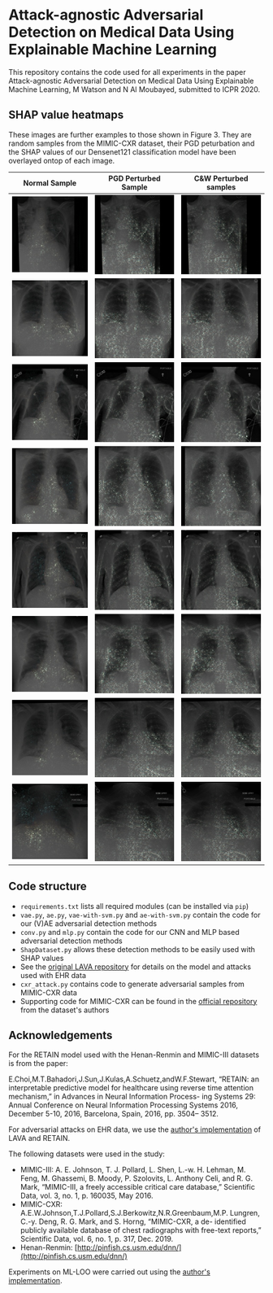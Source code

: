 # Attack-agnostic Adversarial Detection on Medical Data Using Explainable Machine Learning

This repository contains the code used for all experiments in the paper Attack-agnostic Adversarial Detection on Medical Data Using Explainable Machine Learning, M Watson and N Al Moubayed, submitted to ICPR 2020.

## SHAP value heatmaps

These images are further examples to those shown in Figure 3. They are random samples from the MIMIC-CXR dataset, their PGD peturbation and the SHAP values of our Densenet121 classification model have been overlayed ontop of each image.

| Normal Sample                  | PGD Perturbed Sample          | C&W Perturbed samples        |
|--------------------------------|-------------------------------| -----------------------------|
| ![](images/0-norm-overlay.jpg) | ![](images/0-adv-overlay.jpg) | ![](images/0-cw-overlay.jpg) |
| ![](images/1-norm-overlay.jpg) | ![](images/1-adv-overlay.jpg) | ![](images/1-cw-overlay.jpg) |
| ![](images/2-norm-overlay.jpg) | ![](images/2-adv-overlay.jpg) | ![](images/2-cw-overlay.jpg) |
| ![](images/3-norm-overlay.jpg) | ![](images/3-adv-overlay.jpg) | ![](images/3-cw-overlay.jpg) |
| ![](images/4-norm-overlay.jpg) | ![](images/4-adv-overlay.jpg) | ![](images/4-cw-overlay.jpg) |
| ![](images/5-norm-overlay.jpg) | ![](images/5-adv-overlay.jpg) | ![](images/5-cw-overlay.jpg) |
| ![](images/7-norm-overlay.jpg) | ![](images/7-adv-overlay.jpg) | ![](images/7-cw-overlay.jpg) |
| ![](images/9-norm-overlay.jpg) | ![](images/9-adv-overlay.jpg) | ![](images/9-cw-overlay.jpg) |

## Code structure

- `requirements.txt` lists all required modules (can be installed via `pip`)
- `vae.py`, `ae.py`, `vae-with-svm.py` and `ae-with-svm.py` contain the code for our (V)AE adversarial detection methods
- `conv.py` and `mlp.py` contain the code for our CNN and MLP based adversarial detection methods
- `ShapDataset.py` allows these detection methods to be easily used with SHAP values
- See the [original LAVA repository](https://github.com/ast0414/lava) for details on the model and attacks used with EHR data
- `cxr_attack.py` contains code to generate adversarial samples from MIMIC-CXR data
- Supporting code for MIMIC-CXR can be found in the [official repository](https://github.com/MIT-LCP/mimic-cxr) from the dataset's authors

## Acknowledgements

For the RETAIN model used with the Henan-Renmin and MIMIC-III datasets is from the paper:

E.Choi,M.T.Bahadori,J.Sun,J.Kulas,A.Schuetz,andW.F.Stewart, “RETAIN: an interpretable predictive model for healthcare using reverse time attention mechanism,” in Advances in Neural Information Process- ing Systems 29: Annual Conference on Neural Information Processing Systems 2016, December 5-10, 2016, Barcelona, Spain, 2016, pp. 3504– 3512.

For adversarial attacks on EHR data, we use the [author's implementation](https://github.com/ast0414/lava) of LAVA and RETAIN.

The following datasets were used in the study:

- MIMIC-III: A. E. Johnson, T. J. Pollard, L. Shen, L.-w. H. Lehman, M. Feng, M. Ghassemi, B. Moody, P. Szolovits, L. Anthony Celi, and R. G. Mark, “MIMIC-III, a freely accessible critical care database,” Scientific Data, vol. 3, no. 1, p. 160035, May 2016.
- MIMIC-CXR: A.E.W.Johnson,T.J.Pollard,S.J.Berkowitz,N.R.Greenbaum,M.P. Lungren, C.-y. Deng, R. G. Mark, and S. Horng, “MIMIC-CXR, a de- identified publicly available database of chest radiographs with free-text reports,” Scientific Data, vol. 6, no. 1, p. 317, Dec. 2019.
- Henan-Renmin: [http://pinfish.cs.usm.edu/dnn/](http://pinfish.cs.usm.edu/dnn/)

Experiments on ML-LOO were carried out using the [author's implementation](https://github.com/Jianbo-Lab/ML-LOO).